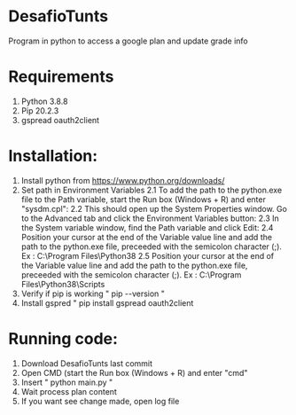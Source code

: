 # DesafioTunts
Program in python to access a google plan and update grade info 

# Requirements

1. Python 3.8.8
2. Pip 20.2.3
3. gspread oauth2client

# Installation:

1. Install python from https://www.python.org/downloads/
2. Set path in Environment Variables
	2.1 To add the path to the python.exe file to the Path variable, start the Run box (Windows + R) and enter "sysdm.cpl":
	2.2 This should open up the System Properties window. Go to the Advanced tab and click the Environment Variables button:
	2.3 In the System variable window, find the Path variable and click Edit:
	2.4 Position your cursor at the end of the Variable value line and add the path to the python.exe file, preceeded with the semicolon character (;). Ex : C:\Program Files\Python38
	2.5 Position your cursor at the end of the Variable value line and add the path to the python.exe file, preceeded with the semicolon character (;). Ex : C:\Program Files\Python38\Scripts
3. Verify if pip is working " pip --version "
4. Install gspred " pip install gspread oauth2client

# Running code:

1. Download DesafioTunts last commit
2. Open CMD (start the Run box (Windows + R) and enter "cmd" 
3. Insert " python main.py "
4. Wait process plan content
5. If you want see change made, open log file

	
